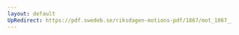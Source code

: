 ```yaml
---
layout: default
UpRedirect: https://pdf.swedeb.se/riksdagen-motions-pdf/1867/mot_1867__ak__00038.pdf
---
```

